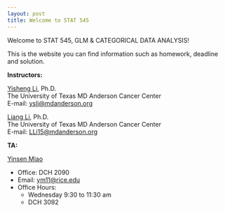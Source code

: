 ```yaml
---
layout: post
title: Welcome to STAT 545
---
```


Welcome to STAT 545, GLM & CATEGORICAL DATA ANALYSIS! 

This is the website you can find information such as homework, deadline and solution. 


**Instructors:**

[Yisheng Li](http://faculty.mdanderson.org/Yisheng_Li/Default.asp?SNID=1486718363), Ph.D. <br>
The University of Texas MD Anderson Cancer Center <br>
E-mail: <ysli@mdanderson.org> <br>

[Liang Li](http://faculty.mdanderson.org/Liang_Li/Default.asp?SNID=727795013), Ph.D. <br>
The University of Texas MD Anderson Cancer Center <br>
E-mail: <LLi15@mdanderson.org> <br>


**TA:**

[Yinsen Miao](http://yinsenm.github.io)

- Office: DCH 2090
- Email: <ym11@rice.edu>
- Office Hours: 
	- Wednesday 9:30 to 11:30 am
	- DCH 3092